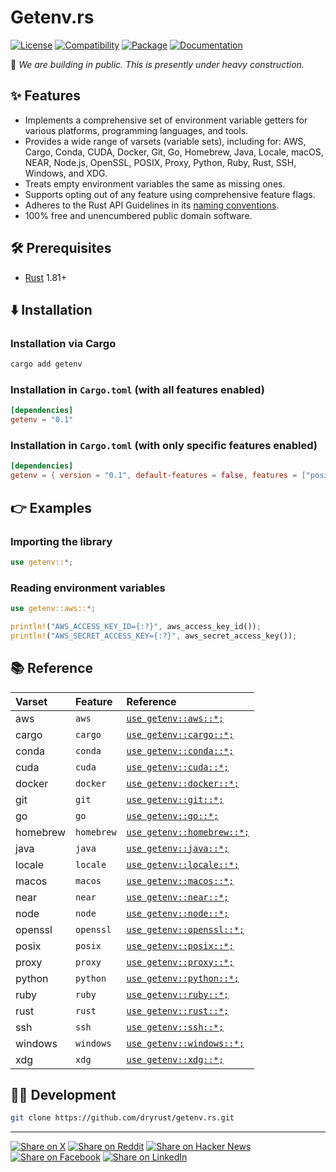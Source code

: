 # Getenv.rs

[![License](https://img.shields.io/badge/license-Public%20Domain-blue.svg)](https://unlicense.org)
[![Compatibility](https://img.shields.io/badge/rust-1.81%2B-blue)](https://blog.rust-lang.org/2024/09/05/Rust-1.81.0.html)
[![Package](https://img.shields.io/crates/v/getenv)](https://crates.io/crates/getenv)
[![Documentation](https://docs.rs/getenv/badge.svg)](https://docs.rs/getenv/)

🚧 _We are building in public. This is presently under heavy construction._

## ✨ Features

- Implements a comprehensive set of environment variable getters for
  various platforms, programming languages, and tools.
- Provides a wide range of varsets (variable sets), including for:
  AWS, Cargo, Conda, CUDA, Docker, Git, Go, Homebrew, Java,
  Locale, macOS, NEAR, Node.js, OpenSSL, POSIX, Proxy,
  Python, Ruby, Rust, SSH, Windows, and XDG.
- Treats empty environment variables the same as missing ones.
- Supports opting out of any feature using comprehensive feature flags.
- Adheres to the Rust API Guidelines in its [naming conventions].
- 100% free and unencumbered public domain software.

## 🛠️ Prerequisites

- [Rust](https://rust-lang.org) 1.81+

## ⬇️ Installation

### Installation via Cargo

```bash
cargo add getenv
```

### Installation in `Cargo.toml` (with all features enabled)

```toml
[dependencies]
getenv = "0.1"
```

### Installation in `Cargo.toml` (with only specific features enabled)

```toml
[dependencies]
getenv = { version = "0.1", default-features = false, features = ["posix"] }
```

## 👉 Examples

### Importing the library

```rust
use getenv::*;
```

### Reading environment variables

```rust
use getenv::aws::*;

println!("AWS_ACCESS_KEY_ID={:?}", aws_access_key_id());
println!("AWS_SECRET_ACCESS_KEY={:?}", aws_secret_access_key());
```

## 📚 Reference

Varset | Feature | Reference
:----- | :------ | :--------
aws | `aws` | [`use getenv::aws::*;`](https://docs.rs/getenv/latest/getenv/varsets/aws/index.html)
cargo | `cargo` | [`use getenv::cargo::*;`](https://docs.rs/getenv/latest/getenv/varsets/cargo/index.html)
conda | `conda` | [`use getenv::conda::*;`](https://docs.rs/getenv/latest/getenv/varsets/conda/index.html)
cuda | `cuda` | [`use getenv::cuda::*;`](https://docs.rs/getenv/latest/getenv/varsets/cuda/index.html)
docker | `docker` | [`use getenv::docker::*;`](https://docs.rs/getenv/latest/getenv/varsets/docker/index.html)
git | `git` | [`use getenv::git::*;`](https://docs.rs/getenv/latest/getenv/varsets/git/index.html)
go | `go` | [`use getenv::go::*;`](https://docs.rs/getenv/latest/getenv/varsets/go/index.html)
homebrew | `homebrew` | [`use getenv::homebrew::*;`](https://docs.rs/getenv/latest/getenv/varsets/homebrew/index.html)
java | `java` | [`use getenv::java::*;`](https://docs.rs/getenv/latest/getenv/varsets/java/index.html)
locale | `locale` | [`use getenv::locale::*;`](https://docs.rs/getenv/latest/getenv/varsets/locale/index.html)
macos | `macos` | [`use getenv::macos::*;`](https://docs.rs/getenv/latest/getenv/varsets/macos/index.html)
near | `near` | [`use getenv::near::*;`](https://docs.rs/getenv/latest/getenv/varsets/near/index.html)
node | `node` | [`use getenv::node::*;`](https://docs.rs/getenv/latest/getenv/varsets/node/index.html)
openssl | `openssl` | [`use getenv::openssl::*;`](https://docs.rs/getenv/latest/getenv/varsets/openssl/index.html)
posix | `posix` | [`use getenv::posix::*;`](https://docs.rs/getenv/latest/getenv/varsets/posix/index.html)
proxy | `proxy` | [`use getenv::proxy::*;`](https://docs.rs/getenv/latest/getenv/varsets/proxy/index.html)
python | `python` | [`use getenv::python::*;`](https://docs.rs/getenv/latest/getenv/varsets/python/index.html)
ruby | `ruby` | [`use getenv::ruby::*;`](https://docs.rs/getenv/latest/getenv/varsets/ruby/index.html)
rust | `rust` | [`use getenv::rust::*;`](https://docs.rs/getenv/latest/getenv/varsets/rust/index.html)
ssh | `ssh` | [`use getenv::ssh::*;`](https://docs.rs/getenv/latest/getenv/varsets/ssh/index.html)
windows | `windows` | [`use getenv::windows::*;`](https://docs.rs/getenv/latest/getenv/varsets/windows/index.html)
xdg | `xdg` | [`use getenv::xdg::*;`](https://docs.rs/getenv/latest/getenv/varsets/xdg/index.html)

## 👨‍💻 Development

```bash
git clone https://github.com/dryrust/getenv.rs.git
```

---

[![Share on X](https://img.shields.io/badge/share%20on-x-03A9F4?logo=x)](https://x.com/intent/post?url=https://github.com/dryrust/getenv.rs&text=Getenv.rs)
[![Share on Reddit](https://img.shields.io/badge/share%20on-reddit-red?logo=reddit)](https://reddit.com/submit?url=https://github.com/dryrust/getenv.rs&title=Getenv.rs)
[![Share on Hacker News](https://img.shields.io/badge/share%20on-hn-orange?logo=ycombinator)](https://news.ycombinator.com/submitlink?u=https://github.com/dryrust/getenv.rs&t=Getenv.rs)
[![Share on Facebook](https://img.shields.io/badge/share%20on-fb-1976D2?logo=facebook)](https://www.facebook.com/sharer/sharer.php?u=https://github.com/dryrust/getenv.rs)
[![Share on LinkedIn](https://img.shields.io/badge/share%20on-linkedin-3949AB?logo=linkedin)](https://www.linkedin.com/sharing/share-offsite/?url=https://github.com/dryrust/getenv.rs)

[naming conventions]: https://rust-lang.github.io/api-guidelines/naming.html
